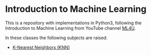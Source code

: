 Introduction to Machine Learning
================================

This is a repository with implementations in Python3, following the Introduction to Machine Learning from YouTube channel [ML4U](https://www.youtube.com/playlist?list=PLKWX1jIoUZaWY_4zxjLXnIMU1Suyaa4VX).

In these classes the following subjects are raised:
- [K-Nearest Neighbors (KNN)](./KNN)
<!-- - K-Means
- Distance-Weighted Nearest Neighbors
- Perceptron
- Multilayer Perceptron (MLP)
- K-Fold Cross Validation
- Naive Bayes
- Shannon Entropy
- Recurrent Neural Network
- Evolutionary Computing
- Hierarquical Data Clustering
- Statistical Learning Theory
- Bias-Variance Dilemma -->